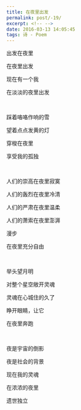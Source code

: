 ```yaml
---
title: 在夜里出发
permalink: post/-19/
excerpt: <!-- -->
date: 2016-03-13 14:05:45
tags: 诗 - Poem
---
```


出发在夜里

在夜里出发

现在有一个我

在淡淡的夜里出发

<br>

踩着咯咯作响的雪

望着点点发黄的灯

穿梭在夜里

享受我的孤独

<br>

人们的崇高在夜里寂寞

人们的轰烈在夜里冷清

人们的严肃在夜里温柔

人们的萧索在夜里澎湃

漫步

在夜里充分自由

<br>

举头望月明

对整个星空敞开灵魂

灵魂在心城住的久了

睁开眼睛，让它

在夜里奔跑

<br>

夜是宇宙的倒影

夜是社会的背景

现在我的灵魂

在浓浓的夜里

遗世独立